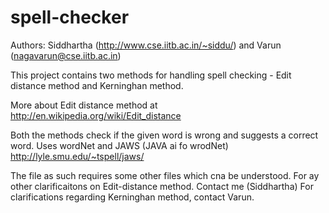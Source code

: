 spell-checker
=============
Authors: Siddhartha (http://www.cse.iitb.ac.in/~siddu/) and Varun (nagavarun@cse.iitb.ac.in)

This project contains two methods for handling spell checking - Edit distance method and Kerninghan method.

More about Edit distance method at http://en.wikipedia.org/wiki/Edit_distance

Both the methods check if the given word is wrong and suggests a correct word. Uses wordNet and JAWS (JAVA ai fo wrodNet)
http://lyle.smu.edu/~tspell/jaws/

The file as such requires some other files which cna be understood. For ay other clarificaitons on Edit-distance method. Contact me (Siddhartha)
For clarifications regarding Kerninghan method, contact Varun.

